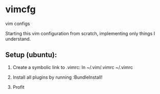vimcfg
======

vim configs

Starting this vim configuration from scratch, implementing only things I understand.

Setup (ubuntu):
---------------

1. Create a symbolic link to .vimrc:
    ln ~/.vim/.vimrc ~/.vimrc

2. Install all plugins by running
    :BundleInstall!

3. Profit

